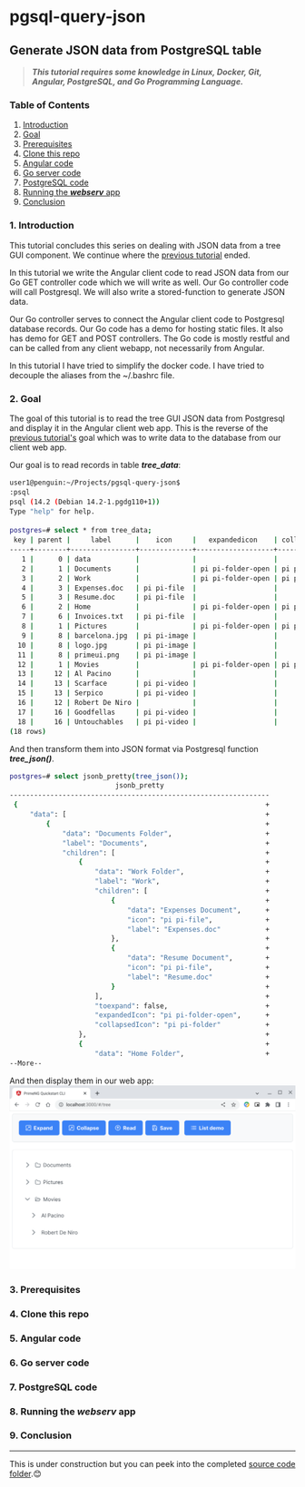 # pgsql-query-json

## Generate JSON data from PostgreSQL table

> ***This tutorial requires some knowledge in Linux, Docker, Git, Angular, PostgreSQL, and Go Programming Language.***

### Table of Contents
1. [Introduction](https://github.com/cydriclopez/pgsql-query-json#1-introduction)
2. [Goal](https://github.com/cydriclopez/pgsql-query-json#2-goal)
3. [Prerequisites](https://github.com/cydriclopez/pgsql-query-json)
4. [Clone this repo](https://github.com/cydriclopez/pgsql-query-json)
5. [Angular code](https://github.com/cydriclopez/pgsql-query-json)
6. [Go server code](https://github.com/cydriclopez/pgsql-query-json)
7. [PostgreSQL code](https://github.com/cydriclopez/pgsql-query-json)
8. [Running the ***webserv*** app](https://github.com/cydriclopez/pgsql-query-json)
9. [Conclusion](https://github.com/cydriclopez/pgsql-query-json)

### 1. Introduction

This tutorial concludes this series on dealing with JSON data from a tree GUI component. We continue where the [previous tutorial](https://github.com/cydriclopez/pgsql-parse-json) ended.

In this tutorial we write the Angular client code to read JSON data from our Go GET controller code which we will write as well. Our Go controller code will call Postgresql. We will also write a stored-function to generate JSON data.

Our Go controller serves to connect the Angular client code to Postgresql database records. Our Go code has a demo for hosting static files. It also has demo for GET and POST controllers. The Go code is mostly restful and can be called from any client webapp, not necessarily from Angular.

In this tutorial I have tried to simplify the docker code. I have tried to decouple the aliases from the ~/.bashrc file.

### 2. Goal

The goal of this tutorial is to read the tree GUI JSON data from Postgresql and display it in the Angular client web app. This is the reverse of the [previous tutorial's](https://github.com/cydriclopez/pgsql-parse-json) goal which was to write data to the database from our client web app.

Our goal is to read records in table ***tree_data***:

```bash
user1@penguin:~/Projects/pgsql-query-json$
:psql
psql (14.2 (Debian 14.2-1.pgdg110+1))
Type "help" for help.

postgres=# select * from tree_data;
 key | parent |     label      |    icon     |   expandedicon    | collapsedicon |          data           | leaf | toexpand
-----+--------+----------------+-------------+-------------------+---------------+-------------------------+------+----------
   1 |      0 | data           |             |                   |               | data                    | f    | t
   2 |      1 | Documents      |             | pi pi-folder-open | pi pi-folder  | Documents Folder        | f    | f
   3 |      2 | Work           |             | pi pi-folder-open | pi pi-folder  | Work Folder             | f    | f
   4 |      3 | Expenses.doc   | pi pi-file  |                   |               | Expenses Document       | t    | f
   5 |      3 | Resume.doc     | pi pi-file  |                   |               | Resume Document         | t    | f
   6 |      2 | Home           |             | pi pi-folder-open | pi pi-folder  | Home Folder             | f    | f
   7 |      6 | Invoices.txt   | pi pi-file  |                   |               | Invoices for this month | t    | f
   8 |      1 | Pictures       |             | pi pi-folder-open | pi pi-folder  | Pictures Folder         | f    | f
   9 |      8 | barcelona.jpg  | pi pi-image |                   |               | Barcelona Photo         | t    | f
  10 |      8 | logo.jpg       | pi pi-image |                   |               | PrimeFaces Logo         | t    | f
  11 |      8 | primeui.png    | pi pi-image |                   |               | PrimeUI Logo            | t    | f
  12 |      1 | Movies         |             | pi pi-folder-open | pi pi-folder  | Movies Folder           | f    | t
  13 |     12 | Al Pacino      |             |                   |               | Pacino Movies           | f    | f
  14 |     13 | Scarface       | pi pi-video |                   |               | Scarface Movie          | t    | f
  15 |     13 | Serpico        | pi pi-video |                   |               | Serpico Movie           | t    | f
  16 |     12 | Robert De Niro |             |                   |               | De Niro Movies          | f    | f
  17 |     16 | Goodfellas     | pi pi-video |                   |               | Goodfellas Movie        | t    | f
  18 |     16 | Untouchables   | pi pi-video |                   |               | Untouchables Movie      | t    | f
(18 rows)
```

And then transform them into JSON format via Postgresql function ***tree_json()***.

```bash
postgres=# select jsonb_pretty(tree_json());
                          jsonb_pretty
----------------------------------------------------------------
 {                                                             +
     "data": [                                                 +
         {                                                     +
             "data": "Documents Folder",                       +
             "label": "Documents",                             +
             "children": [                                     +
                 {                                             +
                     "data": "Work Folder",                    +
                     "label": "Work",                          +
                     "children": [                             +
                         {                                     +
                             "data": "Expenses Document",      +
                             "icon": "pi pi-file",             +
                             "label": "Expenses.doc"           +
                         },                                    +
                         {                                     +
                             "data": "Resume Document",        +
                             "icon": "pi pi-file",             +
                             "label": "Resume.doc"             +
                         }                                     +
                     ],                                        +
                     "toexpand": false,                        +
                     "expandedIcon": "pi pi-folder-open",      +
                     "collapsedIcon": "pi pi-folder"           +
                 },                                            +
                 {                                             +
                     "data": "Home Folder",                    +
--More--
```

And then display them in our web app:
<br/>
<kbd><img src="images/primeng-tree-demo3.png" width="650"/></kbd>
<br/>


### 3. Prerequisites
### 4. Clone this repo
### 5. Angular code
### 6. Go server code
### 7. PostgreSQL code
### 8. Running the ***webserv*** app
### 9. Conclusion

---

This is under construction but you can peek into the completed [source code folder](https://github.com/cydriclopez/pgsql-query-json/tree/main/src).😊
